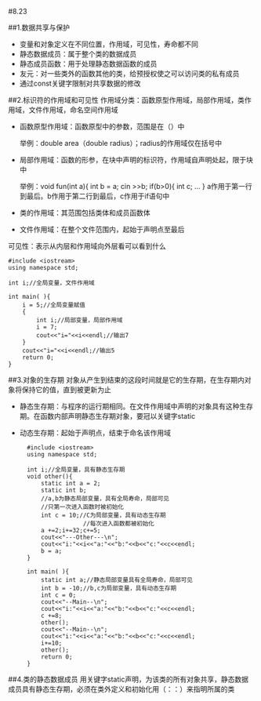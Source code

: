 #8.23

##1.数据共享与保护
- 变量和对象定义在不同位置，作用域，可见性，寿命都不同
- 静态数据成员：属于整个类的数据成员
- 静态成员函数：用于处理静态数据函数的成员
- 友元：对一些类外的函数其他的类，给预授权使之可以访问类的私有成员
- 通过const关键字限制对共享数据的修改

##2.标识符的作用域和可见性
作用域分类：函数原型作用域，局部作用域，类作用域，文件作用域，命名空间作用域
- 函数原型作用域：函数原型中的参数，范围是在（）中

	举例：double area（double radius）；radius的作用域仅在括号中
- 局部作用域：函数的形参，在块中声明的标识符，作用域自声明处起，限于块中

	举例：void fun(int a){
			int b = a;
			cin >>b;
			if(b>0){
				int c;
				...
		 }
	a作用于第一行到最后。b作用于第二行到最后，c作用于if语句中
- 类的作用域：其范围包括类体和成员函数体
- 文件作用域：在整个文件范围内，起始于声明点至最后

可见性：表示从内层和作用域向外层看可以看到什么

	#include <iostream>
	using namespace std;
	
	int i;//全局变量，文件作用域 
	
	int main( ){
		i = 5;//全局变量赋值 
		{
			int i;//局部变量，局部作用域 
			i = 7;
			cout<<"i="<<i<<endl;//输出7 
		}
		cout<<"i="<<i<<endl;//输出5 
	   	return 0;
	}
##3.对象的生存期
对象从产生到结束的这段时间就是它的生存期，在生存期内对象将保持它的值，直到被更新为止
- 静态生存期：与程序的运行期相同。在文件作用域中声明的对象具有这种生存期。在函数内部声明静态生存期对象，要冠以关键字static
- 动态生存期：起始于声明点，结束于命名该作用域

		#include <iostream>
		using namespace std;
		
		int i;//全局变量，具有静态生存期
		void other(){
			static int a = 2;
			static int b;
			//a,b为静态局部变量，具有全局寿命，局部可见
			//只第一次进入函数时被初始化 
			int c = 10;//C为局部变量，具有动态生存期
						//每次进入函数都被初始化 
			a +=2;i+=32;c+=5;
			cout<<"---Other---\n";
			cout<<"i:"<<i<<"a:"<<"b:"<<b<<"c:"<<c<<endl;
			b = a;
		} 
		
		int main( ){
			static int a;//静态局部变量具有全局寿命，局部可见 
			int b = -10;//b,c为局部变量，具有动态生存期 
			int c = 0;
			cout<<"--Main--\n";
			cout<<"i:"<<i<<"a:"<<"b:"<<b<<"c:"<<c<<endl;
			c +=8;
			other();
			cout<<"--Main--\n";
			cout<<"i:"<<i<<"a:"<<"b:"<<b<<"c:"<<c<<endl;
			i+=10;
			other();
			return 0;
		}
##4.类的静态数据成员
用关键字static声明，为该类的所有对象共享，静态数据成员具有静态生存期，必须在类外定义和初始化用（：：）来指明所属的类